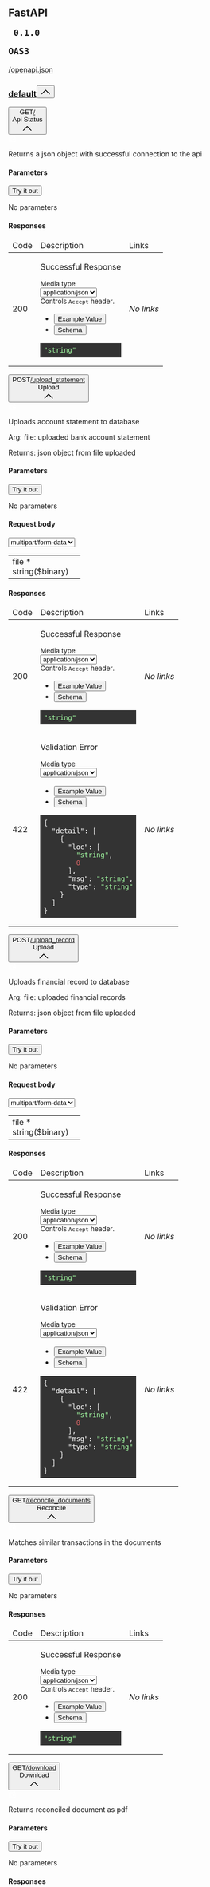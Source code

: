 <!DOCTYPE html>
<!-- saved from url=(0077)http://127.0.0.1:8000/docs#/default/delete_delete_statement__filename__delete -->
<html><head><meta http-equiv="Content-Type" content="text/html; charset=UTF-8">
    <link type="text/css" rel="stylesheet" href="./FastAPI - Swagger UI_files/swagger-ui.css">
    <link rel="shortcut icon" href="https://fastapi.tiangolo.com/img/favicon.png">
    <title>FastAPI - Swagger UI</title>
    </head>
    <body>
    <div id="swagger-ui"><div class="swagger-ui"><div><svg xmlns="http://www.w3.org/2000/svg" xmlns:xlink="http://www.w3.org/1999/xlink" class="svg-assets"><defs><symbol viewBox="0 0 20 20" id="unlocked"><path d="M15.8 8H14V5.6C14 2.703 12.665 1 10 1 7.334 1 6 2.703 6 5.6V6h2v-.801C8 3.754 8.797 3 10 3c1.203 0 2 .754 2 2.199V8H4c-.553 0-1 .646-1 1.199V17c0 .549.428 1.139.951 1.307l1.197.387C5.672 18.861 6.55 19 7.1 19h5.8c.549 0 1.428-.139 1.951-.307l1.196-.387c.524-.167.953-.757.953-1.306V9.199C17 8.646 16.352 8 15.8 8z"></path></symbol><symbol viewBox="0 0 20 20" id="locked"><path d="M15.8 8H14V5.6C14 2.703 12.665 1 10 1 7.334 1 6 2.703 6 5.6V8H4c-.553 0-1 .646-1 1.199V17c0 .549.428 1.139.951 1.307l1.197.387C5.672 18.861 6.55 19 7.1 19h5.8c.549 0 1.428-.139 1.951-.307l1.196-.387c.524-.167.953-.757.953-1.306V9.199C17 8.646 16.352 8 15.8 8zM12 8H8V5.199C8 3.754 8.797 3 10 3c1.203 0 2 .754 2 2.199V8z"></path></symbol><symbol viewBox="0 0 20 20" id="close"><path d="M14.348 14.849c-.469.469-1.229.469-1.697 0L10 11.819l-2.651 3.029c-.469.469-1.229.469-1.697 0-.469-.469-.469-1.229 0-1.697l2.758-3.15-2.759-3.152c-.469-.469-.469-1.228 0-1.697.469-.469 1.228-.469 1.697 0L10 8.183l2.651-3.031c.469-.469 1.228-.469 1.697 0 .469.469.469 1.229 0 1.697l-2.758 3.152 2.758 3.15c.469.469.469 1.229 0 1.698z"></path></symbol><symbol viewBox="0 0 20 20" id="large-arrow"><path d="M13.25 10L6.109 2.58c-.268-.27-.268-.707 0-.979.268-.27.701-.27.969 0l7.83 7.908c.268.271.268.709 0 .979l-7.83 7.908c-.268.271-.701.27-.969 0-.268-.269-.268-.707 0-.979L13.25 10z"></path></symbol><symbol viewBox="0 0 20 20" id="large-arrow-down"><path d="M17.418 6.109c.272-.268.709-.268.979 0s.271.701 0 .969l-7.908 7.83c-.27.268-.707.268-.979 0l-7.908-7.83c-.27-.268-.27-.701 0-.969.271-.268.709-.268.979 0L10 13.25l7.418-7.141z"></path></symbol><symbol viewBox="0 0 20 20" id="large-arrow-up"><path d="M 17.418 14.908 C 17.69 15.176 18.127 15.176 18.397 14.908 C 18.667 14.64 18.668 14.207 18.397 13.939 L 10.489 6.109 C 10.219 5.841 9.782 5.841 9.51 6.109 L 1.602 13.939 C 1.332 14.207 1.332 14.64 1.602 14.908 C 1.873 15.176 2.311 15.176 2.581 14.908 L 10 7.767 L 17.418 14.908 Z"></path></symbol><symbol viewBox="0 0 24 24" id="jump-to"><path d="M19 7v4H5.83l3.58-3.59L8 6l-6 6 6 6 1.41-1.41L5.83 13H21V7z"></path></symbol><symbol viewBox="0 0 24 24" id="expand"><path d="M10 18h4v-2h-4v2zM3 6v2h18V6H3zm3 7h12v-2H6v2z"></path></symbol><symbol viewBox="0 0 15 16" id="copy"><g transform="translate(2, -1)"><path fill="#ffffff" fill-rule="evenodd" d="M2 13h4v1H2v-1zm5-6H2v1h5V7zm2 3V8l-3 3 3 3v-2h5v-2H9zM4.5 9H2v1h2.5V9zM2 12h2.5v-1H2v1zm9 1h1v2c-.02.28-.11.52-.3.7-.19.18-.42.28-.7.3H1c-.55 0-1-.45-1-1V4c0-.55.45-1 1-1h3c0-1.11.89-2 2-2 1.11 0 2 .89 2 2h3c.55 0 1 .45 1 1v5h-1V6H1v9h10v-2zM2 5h8c0-.55-.45-1-1-1H8c-.55 0-1-.45-1-1s-.45-1-1-1-1 .45-1 1-.45 1-1 1H3c-.55 0-1 .45-1 1z"></path></g></symbol></defs></svg></div><div><div class="information-container wrapper"><section class="block col-12"><div><div class="info"><hgroup class="main"><h2 class="title">FastAPI<span><small><pre class="version"> 0.1.0 </pre></small><small class="version-stamp"><pre class="version">OAS3</pre></small></span></h2><a target="_blank" href="http://127.0.0.1:8000/openapi.json" rel="noopener noreferrer" class="link"><span class="url"> /openapi.json</span></a></hgroup><div class="description"></div></div></div></section></div><div></div><div class="wrapper"><section class="block col-12 block-desktop col-12-desktop"><div><span><div class="opblock-tag-section is-open"><h3 class="opblock-tag no-desc" id="operations-tag-default" data-tag="default" data-is-open="true"><a class="nostyle" href="http://127.0.0.1:8000/docs#/default"><span>default</span></a><small></small><button aria-expanded="true" class="expand-operation" title="Collapse operation"><svg class="arrow" width="20" height="20" aria-hidden="true" focusable="false"><use href="#large-arrow-up" xlink:href="#large-arrow-up"></use></svg></button></h3><div class="no-margin"> <div class="operation-tag-content"><span><div class="opblock opblock-get is-open" id="operations-default-api_status__get"><div class="opblock-summary opblock-summary-get"><button aria-label="get ​/" aria-expanded="true" class="opblock-summary-control"><span class="opblock-summary-method">GET</span><span class="opblock-summary-path" data-path="/"><a class="nostyle" href="http://127.0.0.1:8000/docs#/default/api_status__get"><span>/</span></a></span><div class="opblock-summary-description">Api Status</div><svg class="arrow" width="20" height="20" aria-hidden="true" focusable="false"><use href="#large-arrow-up" xlink:href="#large-arrow-up"></use></svg></button><div class="view-line-link copy-to-clipboard" title="Copy to clipboard"><svg width="15" height="16"><use href="#copy" xlink:href="#copy"></use></svg></div></div><div class="no-margin"> <div class="opblock-body"><div class="opblock-description-wrapper"><div class="opblock-description"><div class="renderedMarkdown"><p>Returns a json object with successful connection to the api</p></div></div></div><div class="opblock-section"><div class="opblock-section-header"><div class="tab-header"><div class="tab-item active"><h4 class="opblock-title"><span>Parameters</span></h4></div></div><div class="try-out"><button class="btn try-out__btn">Try it out </button></div></div><div class="parameters-container"><div class="opblock-description-wrapper"><p>No parameters</p></div></div></div><div class="execute-wrapper"></div><div class="responses-wrapper"><div class="opblock-section-header"><h4>Responses</h4></div><div class="responses-inner"><table aria-live="polite" class="responses-table" id="get__responses" role="region"><thead><tr class="responses-header"><td class="col_header response-col_status">Code</td><td class="col_header response-col_description">Description</td><td class="col col_header response-col_links">Links</td></tr></thead><tbody><tr class="response " data-code="200"><td class="response-col_status">200</td><td class="response-col_description"><div class="response-col_description__inner"><div class="renderedMarkdown"><p>Successful Response</p></div></div><section class="response-controls"><div class="response-control-media-type response-control-media-type--accept-controller"><small class="response-control-media-type__title">Media type</small><div class="content-type-wrapper "><select aria-label="Media Type" class="content-type"><option value="application/json">application/json</option></select></div><small class="response-control-media-type__accept-message">Controls <code>Accept</code> header.</small></div></section><div class="model-example"><ul class="tab" role="tablist"><li class="tabitem active" role="presentation"><button aria-controls="QU3U35E=" aria-selected="true" class="tablinks" data-name="example" id="+oErJhU=" role="tab">Example Value</button></li><li class="tabitem" role="presentation"><button aria-controls="RF3+kJs=" aria-selected="false" class="tablinks" data-name="model" id="7jXyEaU=" role="tab">Schema</button></li></ul><div aria-hidden="false" aria-labelledby="+oErJhU=" data-name="examplePanel" id="QU3U35E=" role="tabpanel" tabindex="0"><div><div class="highlight-code"><pre class="example microlight" style="display: block; overflow-x: auto; padding: 0.5em; background: rgb(51, 51, 51); color: white;"><code class="language-json" style="white-space: pre;"><span style="color: rgb(162, 252, 162);">"string"</span></code></pre></div></div></div></div></td><td class="response-col_links"><i>No links</i></td></tr></tbody></table></div></div></div> </div></div></span><span><div class="opblock opblock-post is-open" id="operations-default-upload_upload_statement_post"><div class="opblock-summary opblock-summary-post"><button aria-label="post ​/upload_statement" aria-expanded="true" class="opblock-summary-control"><span class="opblock-summary-method">POST</span><span class="opblock-summary-path" data-path="/upload_statement"><a class="nostyle" href="http://127.0.0.1:8000/docs#/default/upload_upload_statement_post"><span>/upload_statement</span></a></span><div class="opblock-summary-description">Upload</div><svg class="arrow" width="20" height="20" aria-hidden="true" focusable="false"><use href="#large-arrow-up" xlink:href="#large-arrow-up"></use></svg></button><div class="view-line-link copy-to-clipboard" title="Copy to clipboard"><svg width="15" height="16"><use href="#copy" xlink:href="#copy"></use></svg></div></div><div class="no-margin"> <div class="opblock-body"><div class="opblock-description-wrapper"><div class="opblock-description"><div class="renderedMarkdown"><p>Uploads account statement to database</p>
<p>Arg:
file: uploaded bank account statement</p>
<p>Returns: json object from file uploaded</p></div></div></div><div class="opblock-section"><div class="opblock-section-header"><div class="tab-header"><div class="tab-item active"><h4 class="opblock-title"><span>Parameters</span></h4></div></div><div class="try-out"><button class="btn try-out__btn">Try it out </button></div></div><div class="parameters-container"><div class="opblock-description-wrapper"><p>No parameters</p></div></div><div class="opblock-section opblock-section-request-body"><div class="opblock-section-header"><h4 class="opblock-title parameter__name required">Request body</h4><label><div class="content-type-wrapper body-param-content-type"><select aria-label="Request content type" class="content-type"><option value="multipart/form-data">multipart/form-data</option></select></div></label></div><div class="opblock-description-wrapper"><div class="table-container"><table><tbody><tr class="parameters" data-property-name="file"><td class="parameters-col_name"><div class="parameter__name required">file<span>&nbsp;*</span></div><div class="parameter__type">string<span class="prop-format">($binary)</span></div><div class="parameter__deprecated"></div></td><td class="parameters-col_description"></td></tr></tbody></table></div></div></div></div><div class="execute-wrapper"></div><div class="responses-wrapper"><div class="opblock-section-header"><h4>Responses</h4></div><div class="responses-inner"><table aria-live="polite" class="responses-table" id="post_upload_statement_responses" role="region"><thead><tr class="responses-header"><td class="col_header response-col_status">Code</td><td class="col_header response-col_description">Description</td><td class="col col_header response-col_links">Links</td></tr></thead><tbody><tr class="response " data-code="200"><td class="response-col_status">200</td><td class="response-col_description"><div class="response-col_description__inner"><div class="renderedMarkdown"><p>Successful Response</p></div></div><section class="response-controls"><div class="response-control-media-type response-control-media-type--accept-controller"><small class="response-control-media-type__title">Media type</small><div class="content-type-wrapper "><select aria-label="Media Type" class="content-type"><option value="application/json">application/json</option></select></div><small class="response-control-media-type__accept-message">Controls <code>Accept</code> header.</small></div></section><div class="model-example"><ul class="tab" role="tablist"><li class="tabitem active" role="presentation"><button aria-controls="c0bCFCs=" aria-selected="true" class="tablinks" data-name="example" id="QH5jM+I=" role="tab">Example Value</button></li><li class="tabitem" role="presentation"><button aria-controls="1FM23u8=" aria-selected="false" class="tablinks" data-name="model" id="AXDN7g0=" role="tab">Schema</button></li></ul><div aria-hidden="false" aria-labelledby="QH5jM+I=" data-name="examplePanel" id="c0bCFCs=" role="tabpanel" tabindex="0"><div><div class="highlight-code"><pre class="example microlight" style="display: block; overflow-x: auto; padding: 0.5em; background: rgb(51, 51, 51); color: white;"><code class="language-json" style="white-space: pre;"><span style="color: rgb(162, 252, 162);">"string"</span></code></pre></div></div></div></div></td><td class="response-col_links"><i>No links</i></td></tr><tr class="response " data-code="422"><td class="response-col_status">422</td><td class="response-col_description"><div class="response-col_description__inner"><div class="renderedMarkdown"><p>Validation Error</p></div></div><section class="response-controls"><div class="response-control-media-type"><small class="response-control-media-type__title">Media type</small><div class="content-type-wrapper "><select aria-label="Media Type" class="content-type"><option value="application/json">application/json</option></select></div></div></section><div class="model-example"><ul class="tab" role="tablist"><li class="tabitem active" role="presentation"><button aria-controls="zudlj+c=" aria-selected="true" class="tablinks" data-name="example" id="H442DcM=" role="tab">Example Value</button></li><li class="tabitem" role="presentation"><button aria-controls="QnX8c5I=" aria-selected="false" class="tablinks" data-name="model" id="pM90Eh0=" role="tab">Schema</button></li></ul><div aria-hidden="false" aria-labelledby="H442DcM=" data-name="examplePanel" id="zudlj+c=" role="tabpanel" tabindex="0"><div><div class="highlight-code"><pre class="example microlight" style="display: block; overflow-x: auto; padding: 0.5em; background: rgb(51, 51, 51); color: white;"><code class="language-json" style="white-space: pre;"><span>{
</span><span>  </span><span class="hljs-attr">"detail"</span><span>: [
</span>    {
<span>      </span><span class="hljs-attr">"loc"</span><span>: [
</span><span>        </span><span style="color: rgb(162, 252, 162);">"string"</span><span>,
</span><span>        </span><span style="color: rgb(211, 99, 99);">0</span><span>
</span>      ],
<span>      </span><span class="hljs-attr">"msg"</span><span>: </span><span style="color: rgb(162, 252, 162);">"string"</span><span>,
</span><span>      </span><span class="hljs-attr">"type"</span><span>: </span><span style="color: rgb(162, 252, 162);">"string"</span><span>
</span>    }
  ]
}</code></pre></div></div></div></div></td><td class="response-col_links"><i>No links</i></td></tr></tbody></table></div></div></div> </div></div></span><span><div class="opblock opblock-post is-open" id="operations-default-upload_upload_record_post"><div class="opblock-summary opblock-summary-post"><button aria-label="post ​/upload_record" aria-expanded="true" class="opblock-summary-control"><span class="opblock-summary-method">POST</span><span class="opblock-summary-path" data-path="/upload_record"><a class="nostyle" href="http://127.0.0.1:8000/docs#/default/upload_upload_record_post"><span>/upload_record</span></a></span><div class="opblock-summary-description">Upload</div><svg class="arrow" width="20" height="20" aria-hidden="true" focusable="false"><use href="#large-arrow-up" xlink:href="#large-arrow-up"></use></svg></button><div class="view-line-link copy-to-clipboard" title="Copy to clipboard"><svg width="15" height="16"><use href="#copy" xlink:href="#copy"></use></svg></div></div><div class="no-margin"> <div class="opblock-body"><div class="opblock-description-wrapper"><div class="opblock-description"><div class="renderedMarkdown"><p>Uploads financial record to database</p>
<p>Arg:
file: uploaded financial records</p>
<p>Returns: json object from file uploaded</p></div></div></div><div class="opblock-section"><div class="opblock-section-header"><div class="tab-header"><div class="tab-item active"><h4 class="opblock-title"><span>Parameters</span></h4></div></div><div class="try-out"><button class="btn try-out__btn">Try it out </button></div></div><div class="parameters-container"><div class="opblock-description-wrapper"><p>No parameters</p></div></div><div class="opblock-section opblock-section-request-body"><div class="opblock-section-header"><h4 class="opblock-title parameter__name required">Request body</h4><label><div class="content-type-wrapper body-param-content-type"><select aria-label="Request content type" class="content-type"><option value="multipart/form-data">multipart/form-data</option></select></div></label></div><div class="opblock-description-wrapper"><div class="table-container"><table><tbody><tr class="parameters" data-property-name="file"><td class="parameters-col_name"><div class="parameter__name required">file<span>&nbsp;*</span></div><div class="parameter__type">string<span class="prop-format">($binary)</span></div><div class="parameter__deprecated"></div></td><td class="parameters-col_description"></td></tr></tbody></table></div></div></div></div><div class="execute-wrapper"></div><div class="responses-wrapper"><div class="opblock-section-header"><h4>Responses</h4></div><div class="responses-inner"><table aria-live="polite" class="responses-table" id="post_upload_record_responses" role="region"><thead><tr class="responses-header"><td class="col_header response-col_status">Code</td><td class="col_header response-col_description">Description</td><td class="col col_header response-col_links">Links</td></tr></thead><tbody><tr class="response " data-code="200"><td class="response-col_status">200</td><td class="response-col_description"><div class="response-col_description__inner"><div class="renderedMarkdown"><p>Successful Response</p></div></div><section class="response-controls"><div class="response-control-media-type response-control-media-type--accept-controller"><small class="response-control-media-type__title">Media type</small><div class="content-type-wrapper "><select aria-label="Media Type" class="content-type"><option value="application/json">application/json</option></select></div><small class="response-control-media-type__accept-message">Controls <code>Accept</code> header.</small></div></section><div class="model-example"><ul class="tab" role="tablist"><li class="tabitem active" role="presentation"><button aria-controls="bLNWi6A=" aria-selected="true" class="tablinks" data-name="example" id="W2HlCwA=" role="tab">Example Value</button></li><li class="tabitem" role="presentation"><button aria-controls="ZKkPe54=" aria-selected="false" class="tablinks" data-name="model" id="rIgH8Qg=" role="tab">Schema</button></li></ul><div aria-hidden="false" aria-labelledby="W2HlCwA=" data-name="examplePanel" id="bLNWi6A=" role="tabpanel" tabindex="0"><div><div class="highlight-code"><pre class="example microlight" style="display: block; overflow-x: auto; padding: 0.5em; background: rgb(51, 51, 51); color: white;"><code class="language-json" style="white-space: pre;"><span style="color: rgb(162, 252, 162);">"string"</span></code></pre></div></div></div></div></td><td class="response-col_links"><i>No links</i></td></tr><tr class="response " data-code="422"><td class="response-col_status">422</td><td class="response-col_description"><div class="response-col_description__inner"><div class="renderedMarkdown"><p>Validation Error</p></div></div><section class="response-controls"><div class="response-control-media-type"><small class="response-control-media-type__title">Media type</small><div class="content-type-wrapper "><select aria-label="Media Type" class="content-type"><option value="application/json">application/json</option></select></div></div></section><div class="model-example"><ul class="tab" role="tablist"><li class="tabitem active" role="presentation"><button aria-controls="hy45VAk=" aria-selected="true" class="tablinks" data-name="example" id="Y0RtZFs=" role="tab">Example Value</button></li><li class="tabitem" role="presentation"><button aria-controls="TlEtCOw=" aria-selected="false" class="tablinks" data-name="model" id="T0DNUgU=" role="tab">Schema</button></li></ul><div aria-hidden="false" aria-labelledby="Y0RtZFs=" data-name="examplePanel" id="hy45VAk=" role="tabpanel" tabindex="0"><div><div class="highlight-code"><pre class="example microlight" style="display: block; overflow-x: auto; padding: 0.5em; background: rgb(51, 51, 51); color: white;"><code class="language-json" style="white-space: pre;"><span>{
</span><span>  </span><span class="hljs-attr">"detail"</span><span>: [
</span>    {
<span>      </span><span class="hljs-attr">"loc"</span><span>: [
</span><span>        </span><span style="color: rgb(162, 252, 162);">"string"</span><span>,
</span><span>        </span><span style="color: rgb(211, 99, 99);">0</span><span>
</span>      ],
<span>      </span><span class="hljs-attr">"msg"</span><span>: </span><span style="color: rgb(162, 252, 162);">"string"</span><span>,
</span><span>      </span><span class="hljs-attr">"type"</span><span>: </span><span style="color: rgb(162, 252, 162);">"string"</span><span>
</span>    }
  ]
}</code></pre></div></div></div></div></td><td class="response-col_links"><i>No links</i></td></tr></tbody></table></div></div></div> </div></div></span><span><div class="opblock opblock-get is-open" id="operations-default-reconcile_reconcile_documents_get"><div class="opblock-summary opblock-summary-get"><button aria-label="get ​/reconcile_documents" aria-expanded="true" class="opblock-summary-control"><span class="opblock-summary-method">GET</span><span class="opblock-summary-path" data-path="/reconcile_documents"><a class="nostyle" href="http://127.0.0.1:8000/docs#/default/reconcile_reconcile_documents_get"><span>/reconcile_documents</span></a></span><div class="opblock-summary-description">Reconcile</div><svg class="arrow" width="20" height="20" aria-hidden="true" focusable="false"><use href="#large-arrow-up" xlink:href="#large-arrow-up"></use></svg></button><div class="view-line-link copy-to-clipboard" title="Copy to clipboard"><svg width="15" height="16"><use href="#copy" xlink:href="#copy"></use></svg></div></div><div class="no-margin"> <div class="opblock-body"><div class="opblock-description-wrapper"><div class="opblock-description"><div class="renderedMarkdown"><p>Matches similar transactions in the documents</p></div></div></div><div class="opblock-section"><div class="opblock-section-header"><div class="tab-header"><div class="tab-item active"><h4 class="opblock-title"><span>Parameters</span></h4></div></div><div class="try-out"><button class="btn try-out__btn">Try it out </button></div></div><div class="parameters-container"><div class="opblock-description-wrapper"><p>No parameters</p></div></div></div><div class="execute-wrapper"></div><div class="responses-wrapper"><div class="opblock-section-header"><h4>Responses</h4></div><div class="responses-inner"><table aria-live="polite" class="responses-table" id="get_reconcile_documents_responses" role="region"><thead><tr class="responses-header"><td class="col_header response-col_status">Code</td><td class="col_header response-col_description">Description</td><td class="col col_header response-col_links">Links</td></tr></thead><tbody><tr class="response " data-code="200"><td class="response-col_status">200</td><td class="response-col_description"><div class="response-col_description__inner"><div class="renderedMarkdown"><p>Successful Response</p></div></div><section class="response-controls"><div class="response-control-media-type response-control-media-type--accept-controller"><small class="response-control-media-type__title">Media type</small><div class="content-type-wrapper "><select aria-label="Media Type" class="content-type"><option value="application/json">application/json</option></select></div><small class="response-control-media-type__accept-message">Controls <code>Accept</code> header.</small></div></section><div class="model-example"><ul class="tab" role="tablist"><li class="tabitem active" role="presentation"><button aria-controls="M6Sb2Dk=" aria-selected="true" class="tablinks" data-name="example" id="uk+p/io=" role="tab">Example Value</button></li><li class="tabitem" role="presentation"><button aria-controls="ITWgyG0=" aria-selected="false" class="tablinks" data-name="model" id="p06yRGk=" role="tab">Schema</button></li></ul><div aria-hidden="false" aria-labelledby="uk+p/io=" data-name="examplePanel" id="M6Sb2Dk=" role="tabpanel" tabindex="0"><div><div class="highlight-code"><pre class="example microlight" style="display: block; overflow-x: auto; padding: 0.5em; background: rgb(51, 51, 51); color: white;"><code class="language-json" style="white-space: pre;"><span style="color: rgb(162, 252, 162);">"string"</span></code></pre></div></div></div></div></td><td class="response-col_links"><i>No links</i></td></tr></tbody></table></div></div></div> </div></div></span><span><div class="opblock opblock-get is-open" id="operations-default-download_download_get"><div class="opblock-summary opblock-summary-get"><button aria-label="get ​/download" aria-expanded="true" class="opblock-summary-control"><span class="opblock-summary-method">GET</span><span class="opblock-summary-path" data-path="/download"><a class="nostyle" href="http://127.0.0.1:8000/docs#/default/download_download_get"><span>/download</span></a></span><div class="opblock-summary-description">Download</div><svg class="arrow" width="20" height="20" aria-hidden="true" focusable="false"><use href="#large-arrow-up" xlink:href="#large-arrow-up"></use></svg></button><div class="view-line-link copy-to-clipboard" title="Copy to clipboard"><svg width="15" height="16"><use href="#copy" xlink:href="#copy"></use></svg></div></div><div class="no-margin"> <div class="opblock-body"><div class="opblock-description-wrapper"><div class="opblock-description"><div class="renderedMarkdown"><p>Returns reconciled document as pdf</p></div></div></div><div class="opblock-section"><div class="opblock-section-header"><div class="tab-header"><div class="tab-item active"><h4 class="opblock-title"><span>Parameters</span></h4></div></div><div class="try-out"><button class="btn try-out__btn">Try it out </button></div></div><div class="parameters-container"><div class="opblock-description-wrapper"><p>No parameters</p></div></div></div><div class="execute-wrapper"></div><div class="responses-wrapper"><div class="opblock-section-header"><h4>Responses</h4></div><div class="responses-inner"><table aria-live="polite" class="responses-table" id="get_download_responses" role="region"><thead><tr class="responses-header"><td class="col_header response-col_status">Code</td><td class="col_header response-col_description">Description</td><td class="col col_header response-col_links">Links</td></tr></thead><tbody><tr class="response " data-code="200"><td class="response-col_status">200</td><td class="response-col_description"><div class="response-col_description__inner"><div class="renderedMarkdown"><p>Successful Response</p></div></div><section class="response-controls"><div class="response-control-media-type response-control-media-type--accept-controller"><small class="response-control-media-type__title">Media type</small><div class="content-type-wrapper "><select aria-label="Media Type" class="content-type"><option value="application/json">application/json</option></select></div><small class="response-control-media-type__accept-message">Controls <code>Accept</code> header.</small></div></section><div class="model-example"><ul class="tab" role="tablist"><li class="tabitem active" role="presentation"><button aria-controls="4iWXL+I=" aria-selected="true" class="tablinks" data-name="example" id="WQTdYME=" role="tab">Example Value</button></li><li class="tabitem" role="presentation"><button aria-controls="AWOMIGI=" aria-selected="false" class="tablinks" data-name="model" id="5arhweI=" role="tab">Schema</button></li></ul><div aria-hidden="false" aria-labelledby="WQTdYME=" data-name="examplePanel" id="4iWXL+I=" role="tabpanel" tabindex="0"><div><div class="highlight-code"><pre class="example microlight" style="display: block; overflow-x: auto; padding: 0.5em; background: rgb(51, 51, 51); color: white;"><code class="language-json" style="white-space: pre;"><span style="color: rgb(162, 252, 162);">"string"</span></code></pre></div></div></div></div></td><td class="response-col_links"><i>No links</i></td></tr></tbody></table></div></div></div> </div></div></span><span><div class="opblock opblock-delete is-open" id="operations-default-delete_delete_record__filename__delete"><div class="opblock-summary opblock-summary-delete"><button aria-label="delete ​/delete_record​/{filename}" aria-expanded="true" class="opblock-summary-control"><span class="opblock-summary-method">DELETE</span><span class="opblock-summary-path" data-path="/delete_record/{filename}"><a class="nostyle" href="http://127.0.0.1:8000/docs#/default/delete_delete_record__filename__delete"><span>/delete_record<wbr>/{filename}</span></a></span><div class="opblock-summary-description">Delete</div><svg class="arrow" width="20" height="20" aria-hidden="true" focusable="false"><use href="#large-arrow-up" xlink:href="#large-arrow-up"></use></svg></button><div class="view-line-link copy-to-clipboard" title="Copy to clipboard"><svg width="15" height="16"><use href="#copy" xlink:href="#copy"></use></svg></div></div><div class="no-margin"> <div class="opblock-body"><div class="opblock-description-wrapper"><div class="opblock-description"><div class="renderedMarkdown"><p>Deletes the account statement from the database</p></div></div></div><div class="opblock-section"><div class="opblock-section-header"><div class="tab-header"><div class="tab-item active"><h4 class="opblock-title"><span>Parameters</span></h4></div></div><div class="try-out"><button class="btn try-out__btn">Try it out </button></div></div><div class="parameters-container"><div class="table-container"><table class="parameters"><thead><tr><th class="col_header parameters-col_name">Name</th><th class="col_header parameters-col_description">Description</th></tr></thead><tbody><tr data-param-name="filename" data-param-in="path"><td class="parameters-col_name"><div class="parameter__name required">filename<span>&nbsp;*</span></div><div class="parameter__type">string</div><div class="parameter__deprecated"></div><div class="parameter__in">(path)</div></td><td class="parameters-col_description"><input type="text" class="" title="" placeholder="filename" disabled="" value=""></td></tr></tbody></table></div></div></div><div class="execute-wrapper"></div><div class="responses-wrapper"><div class="opblock-section-header"><h4>Responses</h4></div><div class="responses-inner"><table aria-live="polite" class="responses-table" id="delete_delete_record__filename__responses" role="region"><thead><tr class="responses-header"><td class="col_header response-col_status">Code</td><td class="col_header response-col_description">Description</td><td class="col col_header response-col_links">Links</td></tr></thead><tbody><tr class="response " data-code="200"><td class="response-col_status">200</td><td class="response-col_description"><div class="response-col_description__inner"><div class="renderedMarkdown"><p>Successful Response</p></div></div><section class="response-controls"><div class="response-control-media-type response-control-media-type--accept-controller"><small class="response-control-media-type__title">Media type</small><div class="content-type-wrapper "><select aria-label="Media Type" class="content-type"><option value="application/json">application/json</option></select></div><small class="response-control-media-type__accept-message">Controls <code>Accept</code> header.</small></div></section><div class="model-example"><ul class="tab" role="tablist"><li class="tabitem active" role="presentation"><button aria-controls="85lxLoA=" aria-selected="true" class="tablinks" data-name="example" id="XYrPr5E=" role="tab">Example Value</button></li><li class="tabitem" role="presentation"><button aria-controls="XO7ECYE=" aria-selected="false" class="tablinks" data-name="model" id="CUDW8kY=" role="tab">Schema</button></li></ul><div aria-hidden="false" aria-labelledby="XYrPr5E=" data-name="examplePanel" id="85lxLoA=" role="tabpanel" tabindex="0"><div><div class="highlight-code"><pre class="example microlight" style="display: block; overflow-x: auto; padding: 0.5em; background: rgb(51, 51, 51); color: white;"><code class="language-json" style="white-space: pre;"><span style="color: rgb(162, 252, 162);">"string"</span></code></pre></div></div></div></div></td><td class="response-col_links"><i>No links</i></td></tr><tr class="response " data-code="422"><td class="response-col_status">422</td><td class="response-col_description"><div class="response-col_description__inner"><div class="renderedMarkdown"><p>Validation Error</p></div></div><section class="response-controls"><div class="response-control-media-type"><small class="response-control-media-type__title">Media type</small><div class="content-type-wrapper "><select aria-label="Media Type" class="content-type"><option value="application/json">application/json</option></select></div></div></section><div class="model-example"><ul class="tab" role="tablist"><li class="tabitem active" role="presentation"><button aria-controls="16d4ZtI=" aria-selected="true" class="tablinks" data-name="example" id="CISupv4=" role="tab">Example Value</button></li><li class="tabitem" role="presentation"><button aria-controls="WHrOogw=" aria-selected="false" class="tablinks" data-name="model" id="fFhuEts=" role="tab">Schema</button></li></ul><div aria-hidden="false" aria-labelledby="CISupv4=" data-name="examplePanel" id="16d4ZtI=" role="tabpanel" tabindex="0"><div><div class="highlight-code"><pre class="example microlight" style="display: block; overflow-x: auto; padding: 0.5em; background: rgb(51, 51, 51); color: white;"><code class="language-json" style="white-space: pre;"><span>{
</span><span>  </span><span class="hljs-attr">"detail"</span><span>: [
</span>    {
<span>      </span><span class="hljs-attr">"loc"</span><span>: [
</span><span>        </span><span style="color: rgb(162, 252, 162);">"string"</span><span>,
</span><span>        </span><span style="color: rgb(211, 99, 99);">0</span><span>
</span>      ],
<span>      </span><span class="hljs-attr">"msg"</span><span>: </span><span style="color: rgb(162, 252, 162);">"string"</span><span>,
</span><span>      </span><span class="hljs-attr">"type"</span><span>: </span><span style="color: rgb(162, 252, 162);">"string"</span><span>
</span>    }
  ]
}</code></pre></div></div></div></div></td><td class="response-col_links"><i>No links</i></td></tr></tbody></table></div></div></div> </div></div></span><span><div class="opblock opblock-delete is-open" id="operations-default-delete_delete_statement__filename__delete"><div class="opblock-summary opblock-summary-delete"><button aria-label="delete ​/delete_statement​/{filename}" aria-expanded="true" class="opblock-summary-control"><span class="opblock-summary-method">DELETE</span><span class="opblock-summary-path" data-path="/delete_statement/{filename}"><a class="nostyle" href="http://127.0.0.1:8000/docs#/default/delete_delete_statement__filename__delete"><span>/delete_statement<wbr>/{filename}</span></a></span><div class="opblock-summary-description">Delete</div><svg class="arrow" width="20" height="20" aria-hidden="true" focusable="false"><use href="#large-arrow-up" xlink:href="#large-arrow-up"></use></svg></button><div class="view-line-link copy-to-clipboard" title="Copy to clipboard"><svg width="15" height="16"><use href="#copy" xlink:href="#copy"></use></svg></div></div><div class="no-margin"> <div class="opblock-body"><div class="opblock-description-wrapper"><div class="opblock-description"><div class="renderedMarkdown"><p>Deletes the account statement from the database</p></div></div></div><div class="opblock-section"><div class="opblock-section-header"><div class="tab-header"><div class="tab-item active"><h4 class="opblock-title"><span>Parameters</span></h4></div></div><div class="try-out"><button class="btn try-out__btn">Try it out </button></div></div><div class="parameters-container"><div class="table-container"><table class="parameters"><thead><tr><th class="col_header parameters-col_name">Name</th><th class="col_header parameters-col_description">Description</th></tr></thead><tbody><tr data-param-name="filename" data-param-in="path"><td class="parameters-col_name"><div class="parameter__name required">filename<span>&nbsp;*</span></div><div class="parameter__type">string</div><div class="parameter__deprecated"></div><div class="parameter__in">(path)</div></td><td class="parameters-col_description"><input type="text" class="" title="" placeholder="filename" disabled="" value=""></td></tr></tbody></table></div></div></div><div class="execute-wrapper"></div><div class="responses-wrapper"><div class="opblock-section-header"><h4>Responses</h4></div><div class="responses-inner"><table aria-live="polite" class="responses-table" id="delete_delete_statement__filename__responses" role="region"><thead><tr class="responses-header"><td class="col_header response-col_status">Code</td><td class="col_header response-col_description">Description</td><td class="col col_header response-col_links">Links</td></tr></thead><tbody><tr class="response " data-code="200"><td class="response-col_status">200</td><td class="response-col_description"><div class="response-col_description__inner"><div class="renderedMarkdown"><p>Successful Response</p></div></div><section class="response-controls"><div class="response-control-media-type response-control-media-type--accept-controller"><small class="response-control-media-type__title">Media type</small><div class="content-type-wrapper "><select aria-label="Media Type" class="content-type"><option value="application/json">application/json</option></select></div><small class="response-control-media-type__accept-message">Controls <code>Accept</code> header.</small></div></section><div class="model-example"><ul class="tab" role="tablist"><li class="tabitem active" role="presentation"><button aria-controls="VciXPDc=" aria-selected="true" class="tablinks" data-name="example" id="wI0LUIM=" role="tab">Example Value</button></li><li class="tabitem" role="presentation"><button aria-controls="8cv5aIY=" aria-selected="false" class="tablinks" data-name="model" id="6VdjJ4s=" role="tab">Schema</button></li></ul><div aria-hidden="false" aria-labelledby="wI0LUIM=" data-name="examplePanel" id="VciXPDc=" role="tabpanel" tabindex="0"><div><div class="highlight-code"><pre class="example microlight" style="display: block; overflow-x: auto; padding: 0.5em; background: rgb(51, 51, 51); color: white;"><code class="language-json" style="white-space: pre;"><span style="color: rgb(162, 252, 162);">"string"</span></code></pre></div></div></div></div></td><td class="response-col_links"><i>No links</i></td></tr><tr class="response " data-code="422"><td class="response-col_status">422</td><td class="response-col_description"><div class="response-col_description__inner"><div class="renderedMarkdown"><p>Validation Error</p></div></div><section class="response-controls"><div class="response-control-media-type"><small class="response-control-media-type__title">Media type</small><div class="content-type-wrapper "><select aria-label="Media Type" class="content-type"><option value="application/json">application/json</option></select></div></div></section><div class="model-example"><ul class="tab" role="tablist"><li class="tabitem active" role="presentation"><button aria-controls="2+odii0=" aria-selected="true" class="tablinks" data-name="example" id="YIllmjw=" role="tab">Example Value</button></li><li class="tabitem" role="presentation"><button aria-controls="y65D0Zc=" aria-selected="false" class="tablinks" data-name="model" id="rQuN/wk=" role="tab">Schema</button></li></ul><div aria-hidden="false" aria-labelledby="YIllmjw=" data-name="examplePanel" id="2+odii0=" role="tabpanel" tabindex="0"><div><div class="highlight-code"><pre class="example microlight" style="display: block; overflow-x: auto; padding: 0.5em; background: rgb(51, 51, 51); color: white;"><code class="language-json" style="white-space: pre;"><span>{
</span><span>  </span><span class="hljs-attr">"detail"</span><span>: [
</span>    {
<span>      </span><span class="hljs-attr">"loc"</span><span>: [
</span><span>        </span><span style="color: rgb(162, 252, 162);">"string"</span><span>,
</span><span>        </span><span style="color: rgb(211, 99, 99);">0</span><span>
</span>      ],
<span>      </span><span class="hljs-attr">"msg"</span><span>: </span><span style="color: rgb(162, 252, 162);">"string"</span><span>,
</span><span>      </span><span class="hljs-attr">"type"</span><span>: </span><span style="color: rgb(162, 252, 162);">"string"</span><span>
</span>    }
  ]
}</code></pre></div></div></div></div></td><td class="response-col_links"><i>No links</i></td></tr></tbody></table></div></div></div> </div></div></span></div> </div></div></span></div></section></div><div class="wrapper"><section class="block col-12 block-desktop col-12-desktop"><section class="models is-open"><h4><button aria-expanded="true" class="models-control"><span>Schemas</span><svg width="20" height="20" aria-hidden="true" focusable="false"><use xlink:href="#large-arrow-up"></use></svg></button></h4><div class="no-margin"> <div id="model-Body_upload_upload_record_post" class="model-container" data-name="Body_upload_upload_record_post"><span class="models-jump-to-path"></span><span class="model-box"><div class="model-box"><span class="model"><span class=""><button aria-expanded="true" class="model-box-control"><span class="pointer"><span class="model-title"><span class="model-title__text">Body_upload_upload_record_post</span></span></span><span class="model-toggle"></span></button><span class="brace-open object">{</span><span class="inner-object"><table class="model"><tbody><tr class="property-row required"><td>file<span class="star">*</span></td><td><span class="model"><span class=""><span class="prop"><span class="prop-type">string</span><span class="prop-format">($binary)</span><span class="property primitive"><br>title: File</span></span></span></span></td></tr><tr><td>&nbsp;</td></tr></tbody></table></span><span class="brace-close">}</span></span></span></div></span></div><div id="model-Body_upload_upload_statement_post" class="model-container" data-name="Body_upload_upload_statement_post"><span class="models-jump-to-path"></span><span class="model-box"><div class="model-box"><span class="model"><span class=""><button aria-expanded="true" class="model-box-control"><span class="pointer"><span class="model-title"><span class="model-title__text">Body_upload_upload_statement_post</span></span></span><span class="model-toggle"></span></button><span class="brace-open object">{</span><span class="inner-object"><table class="model"><tbody><tr class="property-row required"><td>file<span class="star">*</span></td><td><span class="model"><span class=""><span class="prop"><span class="prop-type">string</span><span class="prop-format">($binary)</span><span class="property primitive"><br>title: File</span></span></span></span></td></tr><tr><td>&nbsp;</td></tr></tbody></table></span><span class="brace-close">}</span></span></span></div></span></div><div id="model-HTTPValidationError" class="model-container" data-name="HTTPValidationError"><span class="models-jump-to-path"></span><span class="model-box"><div class="model-box"><span class="model"><span class=""><button aria-expanded="true" class="model-box-control"><span class="pointer"><span class="model-title"><span class="model-title__text">HTTPValidationError</span></span></span><span class="model-toggle"></span></button><span class="brace-open object">{</span><span class="inner-object"><table class="model"><tbody><tr class="property-row"><td>detail</td><td><span class="model"><span class=""><button aria-expanded="true" class="model-box-control"><span class="pointer"><span class="model-title"><span class="model-title__text">Detail</span></span></span><span class="model-toggle"></span></button>[<span class="property"><br>title: Detail</span><div class="markdown"></div><span><span class="model"><span class=""><button aria-expanded="true" class="model-box-control"><span class="pointer"><span class="model-title"><span class="model-hint">/openapi.json#/components/schemas/ValidationError</span><span class="model-title__text">ValidationError</span></span></span><span class="model-toggle"></span></button><span class="brace-open object">{</span><span class="model-jump-to-path"></span><span class="inner-object"><table class="model"><tbody><tr class="property-row required"><td>loc<span class="star">*</span></td><td><span class="model"><span class=""><button aria-expanded="true" class="model-box-control"><span class="pointer"><span class="model-title"><span class="model-title__text">Location</span></span></span><span class="model-toggle"></span></button>[<span class="property"><br>title: Location</span><div class="markdown"></div><span><span class="model"><span class=""><button aria-expanded="true" class="model-box-control"><span class="model-toggle"></span></button><span class="brace-open object">{</span><span class="inner-object"><table class="model"><tbody><tr><td>&nbsp;</td></tr><tr><td>anyOf -&gt;</td><td><div><span class="model"><span class=""><span class="prop"><span class="prop-type">string</span></span></span></span></div><div><span class="model"><span class=""><span class="prop"><span class="prop-type">integer</span></span></span></span></div></td></tr></tbody></table></span><span class="brace-close">}</span></span></span></span>]</span></span></td></tr><tr class="property-row required"><td>msg<span class="star">*</span></td><td><span class="model"><span class=""><span class="prop"><span class="prop-type">string</span><span class="property primitive"><br>title: Message</span></span></span></span></td></tr><tr class="property-row required"><td>type<span class="star">*</span></td><td><span class="model"><span class=""><span class="prop"><span class="prop-type">string</span><span class="property primitive"><br>title: Error Type</span></span></span></span></td></tr><tr><td>&nbsp;</td></tr></tbody></table></span><span class="brace-close">}</span></span></span></span>]</span></span></td></tr><tr><td>&nbsp;</td></tr></tbody></table></span><span class="brace-close">}</span></span></span></div></span></div><div id="model-ValidationError" class="model-container" data-name="ValidationError"><span class="models-jump-to-path"></span><span class="model-box"><div class="model-box"><span class="model"><span class=""><button aria-expanded="true" class="model-box-control"><span class="pointer"><span class="model-title"><span class="model-title__text">ValidationError</span></span></span><span class="model-toggle"></span></button><span class="brace-open object">{</span><span class="inner-object"><table class="model"><tbody><tr class="property-row required"><td>loc<span class="star">*</span></td><td><span class="model"><span class=""><button aria-expanded="true" class="model-box-control"><span class="pointer"><span class="model-title"><span class="model-title__text">Location</span></span></span><span class="model-toggle"></span></button>[<span class="property"><br>title: Location</span><div class="markdown"></div><span><span class="model"><span class=""><button aria-expanded="true" class="model-box-control"><span class="model-toggle"></span></button><span class="brace-open object">{</span><span class="inner-object"><table class="model"><tbody><tr><td>&nbsp;</td></tr><tr><td>anyOf -&gt;</td><td><div><span class="model"><span class=""><span class="prop"><span class="prop-type">string</span></span></span></span></div><div><span class="model"><span class=""><span class="prop"><span class="prop-type">integer</span></span></span></span></div></td></tr></tbody></table></span><span class="brace-close">}</span></span></span></span>]</span></span></td></tr><tr class="property-row required"><td>msg<span class="star">*</span></td><td><span class="model"><span class=""><span class="prop"><span class="prop-type">string</span><span class="property primitive"><br>title: Message</span></span></span></span></td></tr><tr class="property-row required"><td>type<span class="star">*</span></td><td><span class="model"><span class=""><span class="prop"><span class="prop-type">string</span><span class="property primitive"><br>title: Error Type</span></span></span></span></td></tr><tr><td>&nbsp;</td></tr></tbody></table></span><span class="brace-close">}</span></span></span></div></span></div> </div></section></section></div></div></div></div>
    <script src="./FastAPI - Swagger UI_files/swagger-ui-bundle.js.download"></script>
    <!-- `SwaggerUIBundle` is now available on the page -->
    <script>
    const ui = SwaggerUIBundle({
        url: '/openapi.json',
    "dom_id": "#swagger-ui",
"layout": "BaseLayout",
"deepLinking": true,
"showExtensions": true,
"showCommonExtensions": true,
oauth2RedirectUrl: window.location.origin + '/docs/oauth2-redirect',
    presets: [
        SwaggerUIBundle.presets.apis,
        SwaggerUIBundle.SwaggerUIStandalonePreset
        ],
    })
    </script>
    
    
    </body></html>

